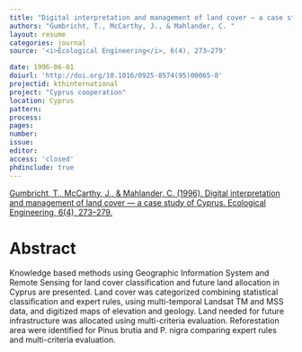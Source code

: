 ```yaml
---
title: "Digital interpretation and management of land cover — a case study of Cyprus."
authors: "Gumbricht, T., McCarthy, J., & Mahlander, C. "
layout: resume
categories: journal
source: '<i>Ecological Engineering</i>, 6(4), 273–279'

date: 1996-06-01
doiurl: 'http://doi.org/10.1016/0925-8574(95)00065-8'
projectid: kthinternational
project: "Cyprus cooperation"
location: Cyprus
pattern:
process:
pages:
number:
issue:
editor:
access: 'closed'
phdinclude: true
---
```


[Gumbricht, T., McCarthy, J., & Mahlander, C. (1996). Digital interpretation and management of land cover — a case study of Cyprus. Ecological Engineering, 6(4), 273–279.](http://doi.org/10.1016/0925-8574(95)00065-8)

<h1 class='foot-description'>Abstract</h1>

Knowledge based methods using Geographic Information System and Remote Sensing for land cover classification and future land allocation in Cyprus are presented. Land cover was categorized combining statistical classification and expert rules, using multi-temporal Landsat TM and MSS data, and digitized maps of elevation and geology. Land needed for future infrastructure was allocated using multi-criteria evaluation. Reforestation area were identified for Pinus brutia and P. nigra comparing expert rules and multi-criteria evaluation.

